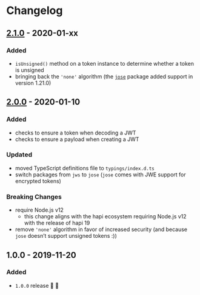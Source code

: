 # Changelog


## [2.1.0](https://github.com/futurestudio/hapi-jwt/compare/v2.0.0...v2.1.0) - 2020-01-xx

### Added
- `isUnsigned()` method on a token instance to determine whether a token is unsigned
- bringing back the `'none'` algorithm (the [`jose`](https://github.com/panva/jose/releases/tag/v1.21.0) package added support in version 1.21.0)


## [2.0.0](https://github.com/futurestudio/hapi-jwt/compare/v1.0.0...v2.0.0) - 2020-01-10

### Added
- checks to ensure a token when decoding a JWT
- checks to ensure a payload when creating a JWT

### Updated
- moved TypeScript definitions file to `typings/index.d.ts`
- switch packages from `jws` to `jose` (`jose` comes with JWE support for encrypted tokens)

### Breaking Changes
- require Node.js v12
  - this change aligns with the hapi ecosystem requiring Node.js v12 with the release of hapi 19
- remove `'none'` algorithm in favor of increased security (and because `jose` doesn’t support unsigned tokens :))


## 1.0.0 - 2019-11-20

### Added
- `1.0.0` release 🚀 🎉
